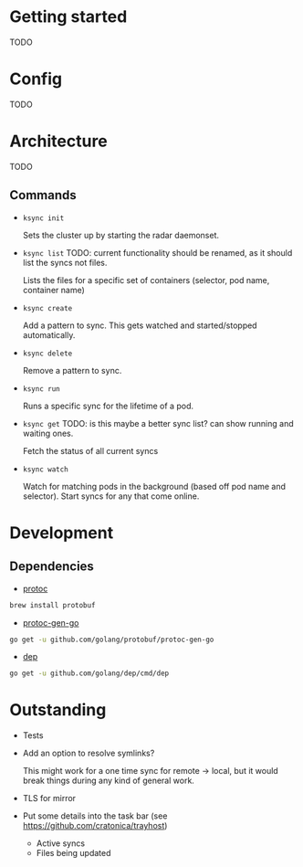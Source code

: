 
# Getting started

TODO

# Config

TODO

# Architecture

TODO

## Commands

- `ksync init`

  Sets the cluster up by starting the radar daemonset.

- `ksync list` TODO: current functionality should be renamed, as it should list the syncs not files.

  Lists the files for a specific set of containers (selector, pod name, container name)

- `ksync create`

  Add a pattern to sync. This gets watched and started/stopped automatically.

- `ksync delete`

  Remove a pattern to sync.

- `ksync run`

  Runs a specific sync for the lifetime of a pod.

- `ksync get` TODO: is this maybe a better sync list? can show running and waiting ones.

  Fetch the status of all current syncs

- `ksync watch`

  Watch for matching pods in the background (based off pod name and selector). Start syncs for any that come online.

# Development

## Dependencies

- [protoc][protoc]

```bash
brew install protobuf
```

- [protoc-gen-go][protoc-gen-go]

```bash
go get -u github.com/golang/protobuf/protoc-gen-go
```

- [dep][dep]

```bash
go get -u github.com/golang/dep/cmd/dep
```

# Outstanding

- Tests
- Add an option to resolve symlinks?

  This might work for a one time sync for remote -> local, but it would break things during any kind of general work.

- TLS for mirror
- Put some details into the task bar (see https://github.com/cratonica/trayhost)
  - Active syncs
  - Files being updated

[protoc]: https://github.com/golang/protobuf/
[protoc-gen-go]: https://github.com/golang/protobuf/
[dep]: https://github.com/golang/dep/
